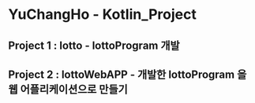 # YuChangHo - Kotlin_Project
## Project 1 : lotto - lottoProgram 개발
## Project 2 : lottoWebAPP - 개발한 lottoProgram 을 웹 어플리케이션으로 만들기
